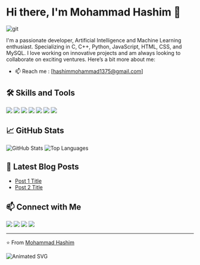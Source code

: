 # Hi there, I'm Mohammad Hashim 👋

![git](https://github.com/mohammadhashimcodes/mohammadhashimcodes/assets/169512733/fd93d9ea-2f37-4bf1-87a9-9c134eea8256)

I'm a passionate developer, Artificial Intelligence and Machine Learning enthusiast. Specializing in C, C++, Python, JavaScript, HTML, CSS, and MySQL. I love working on innovative projects and am always looking to collaborate on exciting ventures. Here’s a bit more about me:

- 📫 Reach me : [hashimmohammad1375@gmail.com]

## 🛠️ Skills and Tools

<p align="left">
  <img src="https://img.shields.io/badge/C-00599C?style=for-the-badge&logo=c&logoColor=white" />
  <img src="https://img.shields.io/badge/C++-00599C?style=for-the-badge&logo=c%2B%2B&logoColor=white" />
  <img src="https://img.shields.io/badge/Python-3776AB?style=for-the-badge&logo=python&logoColor=white" />
  <img src="https://img.shields.io/badge/JavaScript-F7DF1E?style=for-the-badge&logo=javascript&logoColor=black" />
  <img src="https://img.shields.io/badge/HTML-E34F26?style=for-the-badge&logo=html5&logoColor=white" />
  <img src="https://img.shields.io/badge/CSS-1572B6?style=for-the-badge&logo=css3&logoColor=white" />
  <img src="https://img.shields.io/badge/MySQL-4479A1?style=for-the-badge&logo=mysql&logoColor=white" />
</p>

## 📈 GitHub Stats

<p align="left">
  <img src="https://github-readme-stats.vercel.app/api?username=mohammadhashimcodes&show_icons=true&hide_title=true&count_private=true&theme=radical" alt="GitHub Stats" />
  <img src="https://github-readme-stats.vercel.app/api/top-langs/?username=mohammadhashimcodes&layout=compact&theme=radical" alt="Top Languages" />
</p>

## 📝 Latest Blog Posts

<!-- BLOG-POST-LIST:START -->
- [Post 1 Title](https://yourblog.com/post1)
- [Post 2 Title](https://yourblog.com/post2)
<!-- BLOG-POST-LIST:END -->

## 📫 Connect with Me

<p align="left">
  <a href="https://www.linkedin.com/in/mohammad-hashim-07ab362a6"><img src="https://img.shields.io/badge/-LinkedIn-0A66C2?style=for-the-badge&logo=linkedin&logoColor=white" /></a>
  <a href="https://www.instagram.com/bytemazehashim/"><img src="https://img.shields.io/badge/-Instagram-E4405F?style=for-the-badge&logo=instagram&logoColor=white" /></a>
  <a href="https://www.youtube.com/@ByteMazeHashim"><img src="https://img.shields.io/badge/-YouTube-FF0000?style=for-the-badge&logo=youtube&logoColor=white" /></a>
  <a href="https://yourwebsite.com"><img src="https://img.shields.io/badge/-Website-21759B?style=for-the-badge&logo=wordpress&logoColor=white" /></a>
</p>

---

⭐️ From [Mohammad Hashim](https://github.com/mohammadhashimcodes)

![Animated SVG](https://svgshare.com/i/TMP.svg)






